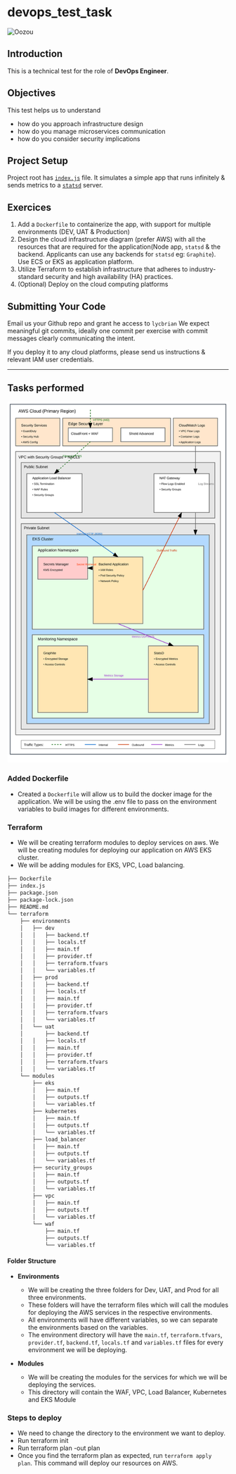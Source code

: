 # devops_test_task
![Oozou](https://cdn.oozou.com/assets/website/favicon-32x32-31e7864857aa3fc3b35d0c34bfea6b8e0cdeb22f8f6317701c0f7f0df564543f.png)


## Introduction

This is a technical test for the role of **DevOps Engineer**.

## Objectives

This test helps us to understand
- how do you approach infrastructure design
- how do you manage microservices communication
- how do you consider security implications

## Project Setup

Project root has [`index.js`](/index.js) file. It simulates a simple app that runs infinitely & sends metrics to a [`statsd`](https://github.com/statsd/statsd) server.

## Exercices

  1. Add a `Dockerfile` to containerize the app, with support for multiple environments (DEV, UAT & Production)
  2. Design the cloud infrastructure diagram (prefer AWS) with all the resources that are required for the application(Node app, `statsd` & the backend. Applicants can use any backends for `statsd` eg: `Graphite`). Use ECS or EKS as application platform.
  3. Utilize Terraform to establish infrastructure that adheres to industry-standard security and high availability (HA) practices.
  4. (Optional) Deploy on the cloud computing platforms

## Submitting Your Code

Email us your Github repo and grant he access to `lycbrian` We expect meaningful git commits, ideally one commit per exercise with commit messages clearly communicating the intent.

If you deploy it to any cloud platforms, please send us instructions & relevant IAM user credentials.

--------------------------------------------------------------------------------------------------------------------------------------------------------------------------------------------------------------------------------------------------------
## Tasks performed

![image](https://github.com/jainrishabhk16/devops_test_task/blob/main/secure-architecture-complete-flows.svg)


### Added Dockerfile
- Created a `Dockerfile` will allow us to build the docker image for the application. We will be using the .env file to pass on the environment variables to build images for different environments.

### Terraform
- We will be creating terraform modules to deploy services on aws. We will be creating modules for deploying our application on AWS EKS cluster. 
- We will be adding modules for EKS, VPC, Load balancing. 

```bash.
├── Dockerfile
├── index.js
├── package.json
├── package-lock.json
├── README.md
└── terraform
    ├── environments
    │   ├── dev
    │   │   ├── backend.tf
    │   │   ├── locals.tf
    │   │   ├── main.tf
    │   │   ├── provider.tf
    │   │   ├── terraform.tfvars
    │   │   └── variables.tf
    │   ├── prod
    │   │   ├── backend.tf
    │   │   ├── locals.tf
    │   │   ├── main.tf
    │   │   ├── provider.tf
    │   │   ├── terraform.tfvars
    │   │   └── variables.tf
    │   └── uat
    │       ├── backend.tf
    │   │   ├── locals.tf
    │   │   ├── main.tf
    │   │   ├── provider.tf
    │   │   ├── terraform.tfvars
    │   │   └── variables.tf
    └── modules
        ├── eks
        │   ├── main.tf
        │   ├── outputs.tf
        │   └── variables.tf
        ├── kubernetes
        │   ├── main.tf
        │   ├── outputs.tf
        │   └── variables.tf
        ├── load_balancer
        │   ├── main.tf
        │   ├── outputs.tf
        │   └── variables.tf
        ├── security_groups
        │   ├── main.tf
        │   ├── outputs.tf
        │   └── variables.tf
        ├── vpc
        │   ├── main.tf
        │   ├── outputs.tf
        │   └── variables.tf
        └── waf
            ├── main.tf
            ├── outputs.tf
            └── variables.tf
```

#### Folder Structure
- **Environments** 
  - We will be creating the three folders for Dev, UAT, and Prod for all three environments. 
  - These folders will have the terraform files which will call the modules for deploying the AWS services in the respective environments. 
  - All environments will have different variables, so we can separate the environments based on the variables.
  - The environment directory will have the `main.tf`, `terraform.tfvars`, `provider.tf`, `backend.tf`, `locals.tf` and `variables.tf` files for every environment we will be deploying. 

- **Modules**
  - We will be creating the modules for the services for which we will be deploying the services.
  - This directory will contain the WAF, VPC, Load Balancer, Kubernetes and EKS Module

### Steps to deploy 
- We need to change the directory to the environment we want to deploy.
- Run terraform init
- Run terraform plan -out plan
- Once you find the terraform plan as expected, run `terraform apply plan`. This command will deploy our resources on AWS.

